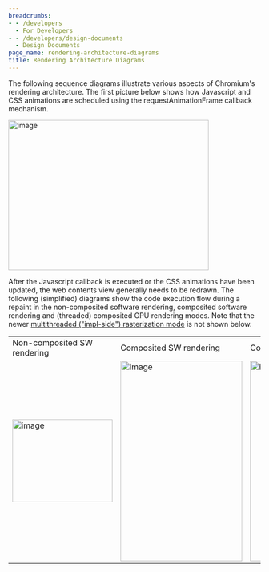```yaml
---
breadcrumbs:
- - /developers
  - For Developers
- - /developers/design-documents
  - Design Documents
page_name: rendering-architecture-diagrams
title: Rendering Architecture Diagrams
---
```


The following sequence diagrams illustrate various aspects of Chromium's
rendering architecture. The first picture below shows how Javascript and CSS
animations are scheduled using the requestAnimationFrame callback mechanism.

[<img alt="image"
src="/developers/design-documents/rendering-architecture-diagrams/chromium-request-anim-frame.png"
height=300
width=400>](/developers/design-documents/rendering-architecture-diagrams/chromium-request-anim-frame.png)

After the Javascript callback is executed or the CSS animations have been
updated, the web contents view generally needs to be redrawn. The following
(simplified) diagrams show the code execution flow during a repaint in the
non-composited software rendering, composited software rendering and (threaded)
composited GPU rendering modes. Note that the newer [multithreaded ("impl-side")
rasterization mode](/developers/design-documents/impl-side-painting) is not
shown below.

<table>
<tr>
<td>Non-composited SW rendering</td>
<td> Composited SW rendering</td>
<td> Composited GPU rendering</td>
</tr>
<tr>

<td><a
href="/developers/design-documents/rendering-architecture-diagrams/chromium-non-composited-sw-rendering.png"><img
alt="image"
src="/developers/design-documents/rendering-architecture-diagrams/chromium-non-composited-sw-rendering.png"
height=165 width=200></a></td>

<td><a
href="/developers/design-documents/rendering-architecture-diagrams/chromium-composited-sw-rendering.png"><img
alt="image"
src="/developers/design-documents/rendering-architecture-diagrams/chromium-composited-sw-rendering.png"
height=400 width=243></a></td>

<td><a
href="/developers/design-documents/rendering-architecture-diagrams/chromium-composited-hw-rendering.png"><img
alt="image"
src="/developers/design-documents/rendering-architecture-diagrams/chromium-composited-hw-rendering.png"
height=400 width=245></a></td>

</tr>
</table>
